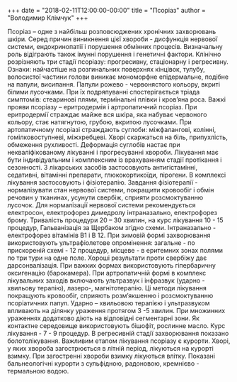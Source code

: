 +++
date = "2018-02-11T12:00:00-00:00"
title = "Псоріаз"
author = "Володимир Клімчук"
+++


Псоріаз – одне з найбільш розповсюджених хронічних захворювань шкіри. Серед причин виникнення цієї хвороби - дисфункція нервової системи, ендокринопатії і порушення обмінних процесів. Визначальну роль відіграють також імунні порушення і генетичні фактори. Клінічно розрізняють три стадії псоріазу: прогресивну, стаціонарну і регресивну. Ознаки: найчастіше на розгинальних поверхнях кінцівок, тулубу, волосистої частини голови виникає мономорфне епідермальне, подібне на папули, висипання. Папули рожево - червонястого кольору, вкриті білими лусочками. При їх подряпуванні спостерігається тріада симптомів: стеаринові плями, термінальні плівки і кров’яна роса. Важкі прояви псоріазу – еритродермія і артропатичний псоріаз. При еритродермії страждає майже вся шкіра, яка набуває червоного кольору, стає натягнутою, грубою, вкритою лусочками. При артопатичному псоріазі страждають суглоби: міжфалангові, колінні, гомілковоступневі, міжхребцеві. Хворі скаржаться на біль, припухлість, обмеження рухливості. Деформація суглобів настає при некваліфікованому лікуванні і прогресуванні хвороби. Лікування має бути індивідуальним і комплексним із врахуванням стадії протікання і сезонності. З лікарських засобів застосовують антигістамінні, седативні, вітамінні препарати, глюкокортикоїди, пірогени. В комплексі лікування застосовують і фізіотерапію. Завдання фізіотерапії - нормалізувати стан нервової системи, покращити кровообіг і обмін речовин у тканинах, усунути свербіж, сприяти розсмоктуванню лусочок. Для нормалізації нервової системи рекомендується електросон, електрофорез димедролу інтраназально, електрофорез брому. Тривалість процедури 20 – 30 хвилин, на курс лікування 10 - 15 процедур, Гальванізація за Щербаком згідно схеми. Інтраназально - електрофорез вітамінів В1 і В 12. При зимовій формі захворювання використовують ультрафіолетове опромінення: загальне - по прискореній схемі - 12 процедур, місцеве - в еритемних зонах полями по три тури на одне поле. Хороші результати проти свербіжу дає дарсонвалізація. При важких формах використовують гіпербаричну оксигенацію (барокамера). При артропатичній формі в комплекс лікувальних заходів включають ультразвук і інфразвук (ударно - хвильову терапію), лазеро-, магнітотерапію. Ці методи лікування покращують кровообіг, сприяють розм’якшенню і розсмоктуванню псоріатичних папул. Ударно – хвильовою терапією і ультразвуком впливають на ділянку ураження протягом 3 -5 хвилин. При множинних ураженнях додатково діють на відповідні сегментарні зони. Як контактне середовище використовують бішофіт, рослинне масло. Курс лікування - 7 - 9 процедур. В регресивній стадії захворювання показано болотолікування. Важливим етапом лікування псоріазу є курорти. Хворі, у яких хвороба загострюється в літній період, лікуються на курорті взимку. При загостренні хвороби взимку лікуються влітку. Показані бальнеологічні курорти з сульфідною, радоновою, кремнієво - термальною водою.

